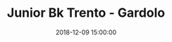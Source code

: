 ---
title: Junior Bk Trento - Gardolo
date: 2018-12-09 15:00:00
squadra-a: Bc Gardolo
punteggio-a: 
squadra-b: Junior Bk Trento
punteggio-b: 
partite/squadra: under-15-18-19
luogo: PALESTRA 'MANAZZON'
categoria: under 15
---
